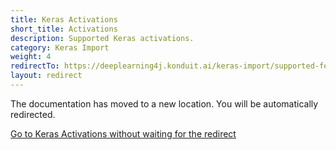 ```yaml
---
title: Keras Activations
short_title: Activations
description: Supported Keras activations.
category: Keras Import
weight: 4
redirectTo: https://deeplearning4j.konduit.ai/keras-import/supported-features/activations
layout: redirect
---
```


The documentation has moved to a new location. You will be automatically redirected.
            
[Go to Keras Activations without waiting for the redirect](https://deeplearning4j.konduit.ai/keras-import/supported-features/activations)

        